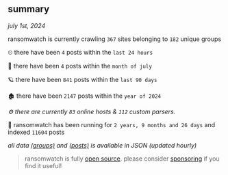
## summary
_july 1st, 2024_

ransomwatch is currently crawling `367` sites belonging to `182` unique groups

⏲ there have been `4` posts within the `last 24 hours`

🦈 there have been `4` posts within the `month of july`

🪐 there have been `841` posts within the `last 90 days`

🏚 there have been `2147` posts within the `year of 2024`

_⚙️ there are currently `83` online hosts & `112` custom parsers._

🦕 ransomwatch has been running for `2 years, 9 months and 26 days` and indexed `11604` posts

_all data  [(groups)](http://ransomwhat.telemetry.ltd/groups) and [(posts)](http://ransomwhat.telemetry.ltd/posts) is available in JSON (updated hourly)_

> ransomwatch is fully [open source](https://github.com/joshhighet/ransomwatch#ransomwatch--). please consider [sponsoring](https://github.com/sponsors/joshhighet) if you find it useful!
